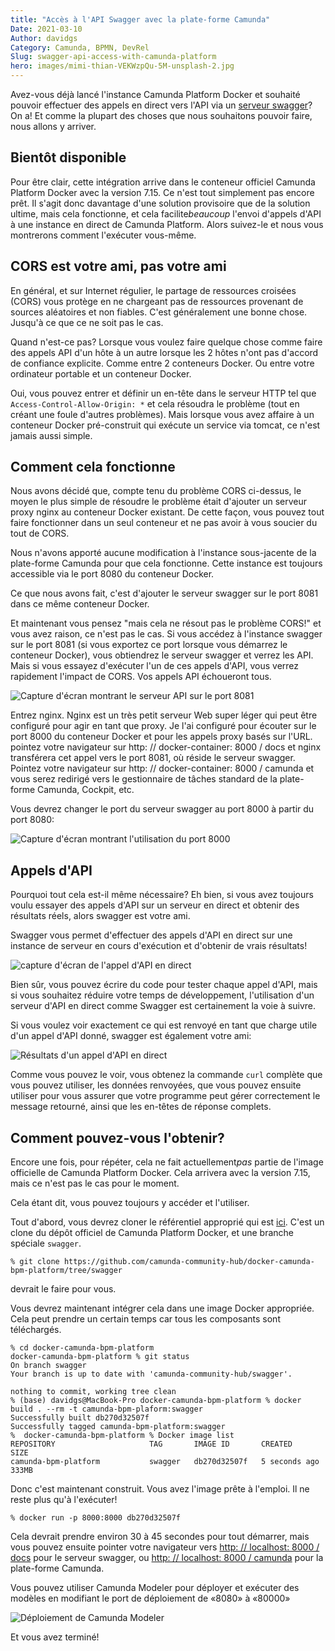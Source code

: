 ```yaml
---
title: "Accès à l'API Swagger avec la plate-forme Camunda"
Date: 2021-03-10
Author: davidgs
Category: Camunda, BPMN, DevRel
Slug: swagger-api-access-with-camunda-platform
hero: images/mimi-thian-VEKWzpQu-5M-unsplash-2.jpg
---
```


Avez-vous déjà lancé l'instance Camunda Platform Docker et souhaité pouvoir effectuer des appels en direct vers l'API via un [serveur swagger](https://swagger.io)? On a! Et comme la plupart des choses que nous souhaitons pouvoir faire, nous allons y arriver.

## Bientôt disponible

Pour être clair, cette intégration arrive dans le conteneur officiel Camunda Platform Docker avec la version 7.15. Ce n'est tout simplement pas encore prêt. Il s'agit donc davantage d'une solution provisoire que de la solution ultime, mais cela fonctionne, et cela facilite*beaucoup* l'envoi d'appels d'API à une instance en direct de Camunda Platform. Alors suivez-le et nous vous montrerons comment l'exécuter vous-même.

## CORS est votre ami, pas votre ami

En général, et sur Internet régulier, le partage de ressources croisées (CORS) vous protège en ne chargeant pas de ressources provenant de sources aléatoires et non fiables. C'est généralement une bonne chose. Jusqu'à ce que ce ne soit pas le cas.

Quand n'est-ce pas? Lorsque vous voulez faire quelque chose comme faire des appels API d'un hôte à un autre lorsque les 2 hôtes n'ont pas d'accord de confiance explicite. Comme entre 2 conteneurs Docker. Ou entre votre ordinateur portable et un conteneur Docker.

Oui, vous pouvez entrer et définir un en-tête dans le serveur HTTP tel que `Access-Control-Allow-Origin: *` et cela résoudra le problème (tout en créant une foule d'autres problèmes). Mais lorsque vous avez affaire à un conteneur Docker pré-construit qui exécute un service via tomcat, ce n'est jamais aussi simple.

## Comment cela fonctionne

Nous avons décidé que, compte tenu du problème CORS ci-dessus, le moyen le plus simple de résoudre le problème était d'ajouter un serveur proxy nginx au conteneur Docker existant. De cette façon, vous pouvez tout faire fonctionner dans un seul conteneur et ne pas avoir à vous soucier du tout de CORS.

Nous n'avons apporté aucune modification à l'instance sous-jacente de la plate-forme Camunda pour que cela fonctionne. Cette instance est toujours accessible via le port 8080 du conteneur Docker.

Ce que nous avons fait, c'est d'ajouter le serveur swagger sur le port 8081 dans ce même conteneur Docker.

Et maintenant vous pensez "mais cela ne résout pas le problème CORS!" et vous avez raison, ce n'est pas le cas. Si vous accédez à l'instance swagger sur le port 8081 (si vous exportez ce port lorsque vous démarrez le conteneur Docker), vous obtiendrez le serveur swagger et verrez les API. Mais si vous essayez d'exécuter l'un de ces appels d'API, vous verrez rapidement l'impact de CORS. Vos appels API échoueront tous.

![Capture d'écran montrant le serveur API sur le port 8081](images/Screen%20Shot%202021-02-19%20at%2012.19.33%20PM.png)

Entrez nginx. Nginx est un très petit serveur Web super léger qui peut être configuré pour agir en tant que proxy. Je l'ai configuré pour écouter sur le port 8000 du conteneur Docker et pour les appels proxy basés sur l'URL. pointez votre navigateur sur http: // docker-container: 8000 / docs et nginx transférera cet appel vers le port 8081, où réside le serveur swagger. Pointez votre navigateur sur http: // docker-container: 8000 / camunda et vous serez redirigé vers le gestionnaire de tâches standard de la plate-forme Camunda, Cockpit, etc.

Vous devrez changer le port du serveur swagger au port 8000 à partir du port 8080:

![Capture d'écran montrant l'utilisation du port 8000](images/Screen%20Shot%202021-02-19%20at%2012.21.08%20PM.png)

## Appels d'API

Pourquoi tout cela est-il même nécessaire? Eh bien, si vous avez toujours voulu essayer des appels d'API sur un serveur en direct et obtenir des résultats réels, alors swagger est votre ami.

Swagger vous permet d'effectuer des appels d'API en direct sur une instance de serveur en cours d'exécution et d'obtenir de vrais résultats!

![capture d'écran de l'appel d'API en direct](images/Screen%20Shot%202021-02-19%20at%2012.21.36%20PM.png)

Bien sûr, vous pouvez écrire du code pour tester chaque appel d'API, mais si vous souhaitez réduire votre temps de développement, l'utilisation d'un serveur d'API en direct comme Swagger est certainement la voie à suivre.

Si vous voulez voir exactement ce qui est renvoyé en tant que charge utile d'un appel d'API donné, swagger est également votre ami:

![Résultats d'un appel d'API en direct](images/Screen%20Shot%202021-02-22%20at%2010.46.52%20AM.png)

Comme vous pouvez le voir, vous obtenez la commande `curl` complète que vous pouvez utiliser, les données renvoyées, que vous pouvez ensuite utiliser pour vous assurer que votre programme peut gérer correctement le message retourné, ainsi que les en-têtes de réponse complets.

## Comment pouvez-vous l'obtenir?

Encore une fois, pour répéter, cela ne fait actuellement*pas* partie de l'image officielle de Camunda Platform Docker. Cela arrivera avec la version 7.15, mais ce n'est pas le cas pour le moment.

Cela étant dit, vous pouvez toujours y accéder et l'utiliser.

Tout d'abord, vous devrez cloner le référentiel approprié qui est [ici](https://github.com/camunda-community-hub/docker-camunda-bpm-platform/tree/swagger). C'est un clone du dépôt officiel de Camunda Platform Docker, et une branche spéciale `swagger`.

```
% git clone https://github.com/camunda-community-hub/docker-camunda-bpm-platform/tree/swagger
```
devrait le faire pour vous.

Vous devrez maintenant intégrer cela dans une image Docker appropriée. Cela peut prendre un certain temps car tous les composants sont téléchargés.

```
% cd docker-camunda-bpm-platform
docker-camunda-bpm-platform % git status
On branch swagger
Your branch is up to date with 'camunda-community-hub/swagger'.

nothing to commit, working tree clean
% (base) davidgs@MacBook-Pro docker-camunda-bpm-platform % docker build . --rm -t camunda-bpm-plaform:swagger
Successfully built db270d32507f
Successfully tagged camunda-bpm-platform:swagger
%  docker-camunda-bpm-platform % Docker image list
REPOSITORY                     TAG       IMAGE ID       CREATED         SIZE
camunda-bpm-platform           swagger   db270d32507f   5 seconds ago   333MB
```
Donc c'est maintenant construit. Vous avez l'image prête à l'emploi. Il ne reste plus qu'à l'exécuter!

```
% docker run -p 8000:8000 db270d32507f
```

Cela devrait prendre environ 30 à 45 secondes pour tout démarrer, mais vous pouvez ensuite pointer votre navigateur vers [http: // localhost: 8000 / docs](http://localhost:8000/docs) pour le serveur swagger, ou [ http: // localhost: 8000 / camunda](http://localhost:8000/camunda) pour la plate-forme Camunda.

Vous pouvez utiliser Camunda Modeler pour déployer et exécuter des modèles en modifiant le port de déploiement de «8080» à «80000»

![Déploiement de Camunda Modeler](images/Screen%20Shot%202021-02-22%20at%2011.23.19%20AM.png)

Et vous avez terminé!
